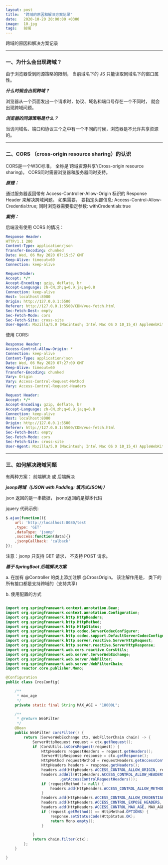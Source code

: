 ```yaml
---
layout: post
title:  "跨域的原因和解决方案记录"
date:   2020-10-20 20:00:00 +0300
image:  10.jpg
tags:   前端
---
```


跨域的原因和解决方案记录 

---

### 一、为什么会出现跨域？

由于浏览器受到同源策略的限制， 当前域名下的 JS 只能读取同域名下的窗口属性。

***什么时候会出现跨域？***

浏览器从一个页面发出一个请求时，协议、域名和端口号存在一个不同时， 就会出现跨域问题。

***浏览器的同源策略是什么？***

当访问域名、端口和协议三个之中有一个不同的时候，浏览器是不允许共享资源的。

---

### 二、CORS （cross-origin resource sharing）的认识

CORS是一个W3C标准， 全称是‘跨域资源共享’(Cross-origin resource sharing)。
CORS同时需要浏览器和服务器同时支持。

***原理：***

通过服务器返回带有 Access-Controller-Allow-Origin 标识的 Response Header 来解决跨域问题。 如果需要， 要指定头部信息: Access-Control-Allow-Credential:true; 同时浏览器需要指定参数: withCredentials:true 


***案例：***

后端没有使用 CORS 的情况：

```yaml
Response Header:
HTTP/1.1 200
Content-Type: application/json
Transfer-Encoding: chunked
Date: Wed, 06 May 2020 07:15:57 GMT
Keep-Alive: timeout=60
Connection: keep-alive

RequestHader:
Accept: */*
Accept-Encoding: gzip, deflate, br
Accept-Language: zh-CN,zh;q=0.9,ja;q=0.8
Connection: keep-alive
Host: localhost:8080
Origin: http://127.0.0.1:5500
Referer: http://127.0.0.1:5500/CDN/vue-fetch.html
Sec-Fetch-Dest: empty
Sec-Fetch-Mode: cors
Sec-Fetch-Site: cross-site
User-Agent: Mozilla/5.0 (Macintosh; Intel Mac OS X 10_15_4) AppleWebKit/537.36 (KHTML, like Gecko) Chrome/80.0.3987.132 Safari/537.36
```

使用 CORS:

```yaml
Response Header:
Access-Control-Allow-Origin: *
Connection: keep-alive
Content-Type: application/json
Date: Wed, 06 May 2020 07:27:09 GMT
Keep-Alive: timeout=60
Transfer-Encoding: chunked
Vary: Origin
Vary: Access-Control-Request-Method
Vary: Access-Control-Request-Headers

Request Header:
Accept: */*
Accept-Encoding: gzip, deflate, br
Accept-Language: zh-CN,zh;q=0.9,ja;q=0.8
Connection: keep-alive
Host: localhost:8080
Origin: http://127.0.0.1:5500
Referer: http://127.0.0.1:5500/CDN/vue-fetch.html
Sec-Fetch-Dest: empty
Sec-Fetch-Mode: cors
Sec-Fetch-Site: cross-site
User-Agent: Mozilla/5.0 (Macintosh; Intel Mac OS X 10_15_4) AppleWebKit/537.36 (KHTML, like Gecko) Chrome/80.0.3987.132 Safari/537.36
```

---

### 三、如何解决跨域问题

有两种方案： 前端解决 或 后端解决

***jsonp跨域（(JSON with Padding: 填充式JSON)）***

json 返回的是一串数据， jsonp返回的是脚本代码

jquery 代码示例:

```javascript
$.ajax(function(){
    url: 'http://localhost:8080/test
    ,type: 'GET'
    ,dataType: 'jsonp'
    ,success:function(data){}
    ,jsonpCallback: 'calback'
});
```

注意：jsonp 只支持 GET 请求， 不支持 POST 请求。


***基于 SpringBoot 后端解决方案***

a. 在加有 @Controller 的类上添加注解 @CrossOrigin。 该注解作用是， 类下的所有接口都是支持跨域的（支持共享）

b. 使用配置的方式

```java

import org.springframework.context.annotation.Bean;
import org.springframework.context.annotation.Configuration;
import org.springframework.http.HttpHeaders;
import org.springframework.http.HttpMethod;
import org.springframework.http.HttpStatus;
import org.springframework.http.codec.ServerCodecConfigurer;
import org.springframework.http.codec.support.DefaultServerCodecConfigurer;
import org.springframework.http.server.reactive.ServerHttpRequest;
import org.springframework.http.server.reactive.ServerHttpResponse;
import org.springframework.web.cors.reactive.CorsUtils;
import org.springframework.web.server.ServerWebExchange;
import org.springframework.web.server.WebFilter;
import org.springframework.web.server.WebFilterChain;
import reactor.core.publisher.Mono;

@Configuration
public class CrosConfig{

    /**
     * max_age
     */
    private static final String MAX_AGE = "18000L";

    /**
     * @return WebFilter
     */
    @Bean
    public WebFilter corsFilter() {
        return (ServerWebExchange ctx, WebFilterChain chain) -> {
            ServerHttpRequest request = ctx.getRequest();
            if (CorsUtils.isCorsRequest(request)) {
                HttpHeaders requestHeaders = request.getHeaders();
                ServerHttpResponse response = ctx.getResponse();
                HttpMethod requestMethod = requestHeaders.getAccessControlRequestMethod();
                HttpHeaders headers = response.getHeaders();
                headers.add(HttpHeaders.ACCESS_CONTROL_ALLOW_ORIGIN, requestHeaders.getOrigin());
                headers.addAll(HttpHeaders.ACCESS_CONTROL_ALLOW_HEADERS, requestHeaders
                        .getAccessControlRequestHeaders());
                if (requestMethod != null) {
                    headers.add(HttpHeaders.ACCESS_CONTROL_ALLOW_METHODS, requestMethod.name());
                }
                headers.add(HttpHeaders.ACCESS_CONTROL_ALLOW_CREDENTIALS, "true");
                headers.add(HttpHeaders.ACCESS_CONTROL_EXPOSE_HEADERS, "*");
                headers.add(HttpHeaders.ACCESS_CONTROL_MAX_AGE, MAX_AGE);
                if (request.getMethod() == HttpMethod.OPTIONS) {
                    response.setStatusCode(HttpStatus.OK);
                    return Mono.empty();
                }

            }
            return chain.filter(ctx);
        };
    }

}

```
